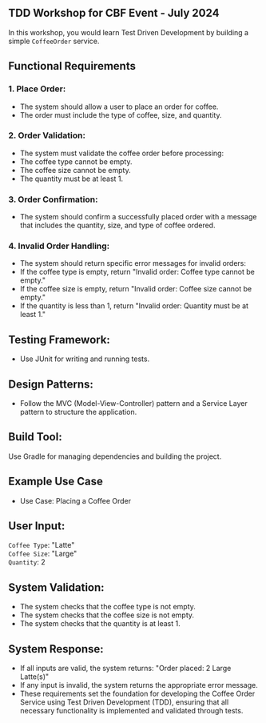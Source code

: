 ## TDD Workshop for CBF Event - July 2024

In this workshop, you would learn Test Driven Development by building a simple `CoffeeOrder` service.


## Functional Requirements

### 1. Place Order:

* The system should allow a user to place an order for coffee.
* The order must include the type of coffee, size, and quantity.

### 2. Order Validation:

* The system must validate the coffee order before processing:
* The coffee type cannot be empty.
* The coffee size cannot be empty.
* The quantity must be at least 1.

  
### 3. Order Confirmation:

* The system should confirm a successfully placed order with a message that includes the quantity, size, and type of coffee ordered.


### 4. Invalid Order Handling:

* The system should return specific error messages for invalid orders:
* If the coffee type is empty, return "Invalid order: Coffee type cannot be empty."
* If the coffee size is empty, return "Invalid order: Coffee size cannot be empty."
* If the quantity is less than 1, return "Invalid order: Quantity must be at least 1."


## Testing Framework:
* Use JUnit for writing and running tests.

## Design Patterns:
* Follow the MVC (Model-View-Controller) pattern and a Service Layer pattern to structure the application.

## Build Tool:

Use Gradle for managing dependencies and building the project.

## Example Use Case
* Use Case: Placing a Coffee Order

## User Input:

`Coffee Type`: "Latte" <br>
`Coffee Size`: "Large" <br>
`Quantity`: 2 


## System Validation:
* The system checks that the coffee type is not empty.
* The system checks that the coffee size is not empty.
* The system checks that the quantity is at least 1.

## System Response:
* If all inputs are valid, the system returns: "Order placed: 2 Large Latte(s)"
* If any input is invalid, the system returns the appropriate error message.
* These requirements set the foundation for developing the Coffee Order Service using Test Driven Development (TDD), ensuring that all necessary functionality is implemented and validated through tests.
